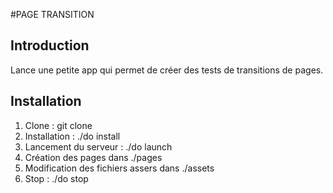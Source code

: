 #PAGE TRANSITION

## Introduction
Lance une petite app qui permet de créer des tests de transitions de pages.

## Installation
1. Clone : git clone
2. Installation : ./do install
3. Lancement du serveur : ./do launch
4. Création des pages dans ./pages
5. Modification des fichiers assers dans ./assets
6. Stop : ./do stop